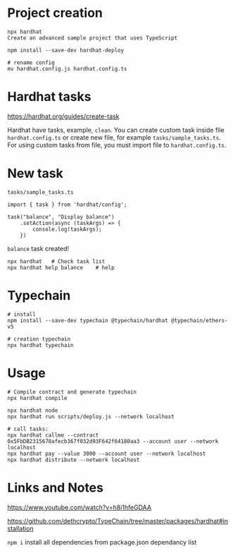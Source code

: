 # Project creation
```
npx hardhat
Create an advanced sample project that uses TypeScript

npm install --save-dev hardhat-deploy                         

# rename config
mv hardhat.config.js hardhat.config.ts
```

# Hardhat tasks
https://hardhat.org/guides/create-task

Hardhat have tasks, example, `clean`. You can create custom task inside file `hardhat.config.ts` or create new file, for example `tasks/sample_tasks.ts`. For using custom tasks from file, you must import file to `hardhat.config.ts`.

# New task
`tasks/sample_tasks.ts`

```
import { task } from 'hardhat/config';

task("balance", "Display balance")
    .setAction(async (taskArgs) => {
        console.log(taskArgs);
    })
```
`balance` task created!
```
npx hardhat   # Check task list
npx hardhat help balance    # help
```

# Typechain
```
# install
npm install --save-dev typechain @typechain/hardhat @typechain/ethers-v5

# creation typechain
npx hardhat typechain
```

# Usage
```
# Compile contract and generate typechain
npx hardhat compile

npx hardhat node
npx hardhat run scripts/deploy.js --network localhost

# call tasks:
npx hardhat callme --contract 0x5FbDB2315678afecb367f032d93F642f64180aa3 --account user --network localhost
npx hardhat pay --value 3000 --account user --network localhost         
npx hardhat distribute --network localhost
```

# Links and Notes
https://www.youtube.com/watch?v=h8i1hfeGDAA

https://github.com/dethcrypto/TypeChain/tree/master/packages/hardhat#installation

`npm i` install all dependencies from package.json dependancy list 